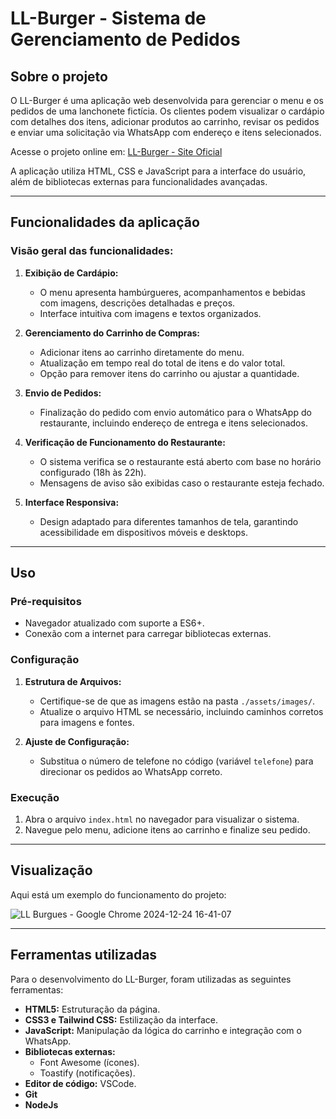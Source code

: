 # LL-Burger - Sistema de Gerenciamento de Pedidos

## Sobre o projeto
O LL-Burger é uma aplicação web desenvolvida para gerenciar o menu e os pedidos de uma lanchonete fictícia. Os clientes podem visualizar o cardápio com detalhes dos itens, adicionar produtos ao carrinho, revisar os pedidos e enviar uma solicitação via WhatsApp com endereço e itens selecionados.

Acesse o projeto online em: [LL-Burger - Site Oficial](https://ll-burguer.vercel.app/)

A aplicação utiliza HTML, CSS e JavaScript para a interface do usuário, além de bibliotecas externas para funcionalidades avançadas.

---

## Funcionalidades da aplicação

### Visão geral das funcionalidades:
1. **Exibição de Cardápio:**
   - O menu apresenta hambúrgueres, acompanhamentos e bebidas com imagens, descrições detalhadas e preços.
   - Interface intuitiva com imagens e textos organizados.

2. **Gerenciamento do Carrinho de Compras:**
   - Adicionar itens ao carrinho diretamente do menu.
   - Atualização em tempo real do total de itens e do valor total.
   - Opção para remover itens do carrinho ou ajustar a quantidade.

3. **Envio de Pedidos:**
   - Finalização do pedido com envio automático para o WhatsApp do restaurante, incluindo endereço de entrega e itens selecionados.

4. **Verificação de Funcionamento do Restaurante:**
   - O sistema verifica se o restaurante está aberto com base no horário configurado (18h às 22h).
   - Mensagens de aviso são exibidas caso o restaurante esteja fechado.

5. **Interface Responsiva:**
   - Design adaptado para diferentes tamanhos de tela, garantindo acessibilidade em dispositivos móveis e desktops.

---

## Uso

### Pré-requisitos
- Navegador atualizado com suporte a ES6+.
- Conexão com a internet para carregar bibliotecas externas.

### Configuração
1. **Estrutura de Arquivos:**
   - Certifique-se de que as imagens estão na pasta `./assets/images/`.
   - Atualize o arquivo HTML se necessário, incluindo caminhos corretos para imagens e fontes.

2. **Ajuste de Configuração:**
   - Substitua o número de telefone no código (variável `telefone`) para direcionar os pedidos ao WhatsApp correto.

### Execução
1. Abra o arquivo `index.html` no navegador para visualizar o sistema.
2. Navegue pelo menu, adicione itens ao carrinho e finalize seu pedido.

---

## Visualização

Aqui está um exemplo do funcionamento do projeto:

![LL Burgues - Google Chrome 2024-12-24 16-41-07](https://github.com/user-attachments/assets/4cd9c3a8-1eb9-461d-83dc-23176bcb0737)

---

## Ferramentas utilizadas

Para o desenvolvimento do LL-Burger, foram utilizadas as seguintes ferramentas:
- **HTML5:** Estruturação da página.
- **CSS3 e Tailwind CSS:** Estilização da interface.
- **JavaScript:** Manipulação da lógica do carrinho e integração com o WhatsApp.
- **Bibliotecas externas:**
  - Font Awesome (ícones).
  - Toastify (notificações).
- **Editor de código:** VSCode.
- **Git**
- **NodeJs**
